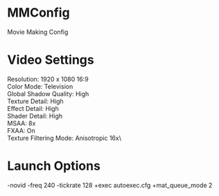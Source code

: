 # MMConfig
Movie Making Config

# Video Settings
Resolution: 1920 x 1080 16:9\
Color Mode: Television\
Global Shadow Quality: High\
Texture Detail: High\
Effect Detail: High\
Shader Detail: High\
MSAA: 8x\
FXAA: On\
Texture Filtering Mode: Anisotropic 16x\

# Launch Options
-novid -freq 240 -tickrate 128 +exec autoexec.cfg +mat_queue_mode 2